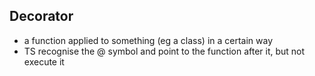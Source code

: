 ## Decorator

- a function applied to something (eg a class) in a certain way
- TS recognise the @ symbol and point to the function after it, but not execute it
